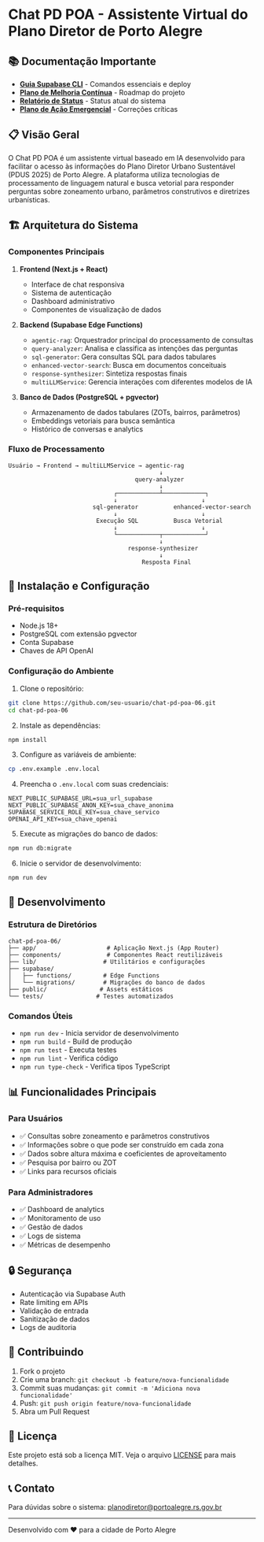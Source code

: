 # Chat PD POA - Assistente Virtual do Plano Diretor de Porto Alegre

## 📚 Documentação Importante

- [**Guia Supabase CLI**](./SUPABASE_CLI_GUIDE.md) - Comandos essenciais e deploy
- [**Plano de Melhoria Contínua**](./PLANO_MELHORIA_CONTINUA.md) - Roadmap do projeto
- [**Relatório de Status**](./RELATORIO_STATUS.md) - Status atual do sistema
- [**Plano de Ação Emergencial**](./PLANO_ACAO_EMERGENCIAL.md) - Correções críticas

## 📋 Visão Geral

O Chat PD POA é um assistente virtual baseado em IA desenvolvido para facilitar o acesso às informações do Plano Diretor Urbano Sustentável (PDUS 2025) de Porto Alegre. A plataforma utiliza tecnologias de processamento de linguagem natural e busca vetorial para responder perguntas sobre zoneamento urbano, parâmetros construtivos e diretrizes urbanísticas.

## 🏗️ Arquitetura do Sistema

### Componentes Principais

1. **Frontend (Next.js + React)**
   - Interface de chat responsiva
   - Sistema de autenticação
   - Dashboard administrativo
   - Componentes de visualização de dados

2. **Backend (Supabase Edge Functions)**
   - `agentic-rag`: Orquestrador principal do processamento de consultas
   - `query-analyzer`: Analisa e classifica as intenções das perguntas
   - `sql-generator`: Gera consultas SQL para dados tabulares
   - `enhanced-vector-search`: Busca em documentos conceituais
   - `response-synthesizer`: Sintetiza respostas finais
   - `multiLLMService`: Gerencia interações com diferentes modelos de IA

3. **Banco de Dados (PostgreSQL + pgvector)**
   - Armazenamento de dados tabulares (ZOTs, bairros, parâmetros)
   - Embeddings vetoriais para busca semântica
   - Histórico de conversas e analytics

### Fluxo de Processamento

```
Usuário → Frontend → multiLLMService → agentic-rag
                                           ↓
                                    query-analyzer
                                           ↓
                              ┌────────────┴────────────┐
                              ↓                        ↓
                        sql-generator          enhanced-vector-search
                              ↓                        ↓
                         Execução SQL          Busca Vetorial
                              ↓                        ↓
                              └────────────┬────────────┘
                                           ↓
                                  response-synthesizer
                                           ↓
                                      Resposta Final
```

## 🚀 Instalação e Configuração

### Pré-requisitos

- Node.js 18+
- PostgreSQL com extensão pgvector
- Conta Supabase
- Chaves de API OpenAI

### Configuração do Ambiente

1. Clone o repositório:
```bash
git clone https://github.com/seu-usuario/chat-pd-poa-06.git
cd chat-pd-poa-06
```

2. Instale as dependências:
```bash
npm install
```

3. Configure as variáveis de ambiente:
```bash
cp .env.example .env.local
```

4. Preencha o `.env.local` com suas credenciais:
```env
NEXT_PUBLIC_SUPABASE_URL=sua_url_supabase
NEXT_PUBLIC_SUPABASE_ANON_KEY=sua_chave_anonima
SUPABASE_SERVICE_ROLE_KEY=sua_chave_servico
OPENAI_API_KEY=sua_chave_openai
```

5. Execute as migrações do banco de dados:
```bash
npm run db:migrate
```

6. Inicie o servidor de desenvolvimento:
```bash
npm run dev
```

## 🔧 Desenvolvimento

### Estrutura de Diretórios

```
chat-pd-poa-06/
├── app/                    # Aplicação Next.js (App Router)
├── components/             # Componentes React reutilizáveis
├── lib/                   # Utilitários e configurações
├── supabase/
│   ├── functions/         # Edge Functions
│   └── migrations/        # Migrações do banco de dados
├── public/               # Assets estáticos
└── tests/               # Testes automatizados
```

### Comandos Úteis

- `npm run dev` - Inicia servidor de desenvolvimento
- `npm run build` - Build de produção
- `npm run test` - Executa testes
- `npm run lint` - Verifica código
- `npm run type-check` - Verifica tipos TypeScript

## 📊 Funcionalidades Principais

### Para Usuários
- ✅ Consultas sobre zoneamento e parâmetros construtivos
- ✅ Informações sobre o que pode ser construído em cada zona
- ✅ Dados sobre altura máxima e coeficientes de aproveitamento
- ✅ Pesquisa por bairro ou ZOT
- ✅ Links para recursos oficiais

### Para Administradores
- ✅ Dashboard de analytics
- ✅ Monitoramento de uso
- ✅ Gestão de dados
- ✅ Logs de sistema
- ✅ Métricas de desempenho

## 🔒 Segurança

- Autenticação via Supabase Auth
- Rate limiting em APIs
- Validação de entrada
- Sanitização de dados
- Logs de auditoria

## 🤝 Contribuindo

1. Fork o projeto
2. Crie uma branch: `git checkout -b feature/nova-funcionalidade`
3. Commit suas mudanças: `git commit -m 'Adiciona nova funcionalidade'`
4. Push: `git push origin feature/nova-funcionalidade`
5. Abra um Pull Request

## 📝 Licença

Este projeto está sob a licença MIT. Veja o arquivo [LICENSE](LICENSE) para mais detalhes.

## 📞 Contato

Para dúvidas sobre o sistema: [planodiretor@portoalegre.rs.gov.br](mailto:planodiretor@portoalegre.rs.gov.br)

---

Desenvolvido com ❤️ para a cidade de Porto Alegre
